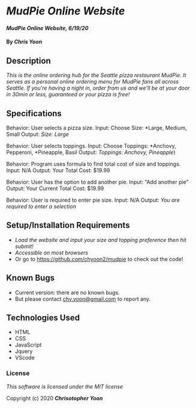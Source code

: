 # _MudPie Online Website_

#### _MudPie Online Website, 6/19/20_

#### By _**Chris Yoon**_

## Description

_This is the online ordering hub for the Seattle pizza restaurant MudPie. It serves as a personal online ordering menu for MudPie fans all across Seattle. If you're having a night in, order from us and we'll be at your door in 30min or less, guaranteed or your pizza is free!_

## Specifications

Behavior: User selects a pizza size.
Input: Choose Size: *Large, Medium, Small
Output: _Size: Large_

Behavior: User selects toppings. 
Input: Choose Toppings: *Anchovy, Pepperoni, *Pineapple, Basil
Output: _Toppings: Anchovy, Pineapple_)

Behavior: Program uses formula to find total cost of size and toppings.
Input: N/A
Output: Your Total Cost: $19.99

Behavior: User has the option to add another pie.
Input: "Add another pie"
Output: Your Current Total Cost: $19.99

Behavior: User is required to enter pie size.
Input: N/A
Output: *You are required to enter a selection*

## Setup/Installation Requirements

* _Load the website and input your size and topping preference then hit submit!_
* _Accessible on most browsers_
* Or go to https://github.com/chyoon2/mudpie to check out the code!

## Known Bugs

* Current version: there are no known bugs. 
* But please contact chy.yoon@gmail.com to report any.


## Technologies Used

* HTML
* CSS
* JavaScript 
* Jquery
* VScode

### License

_This software is licensed under the MIT license_

Copyright (c) 2020   **_Chrisotopher Yoon_**
